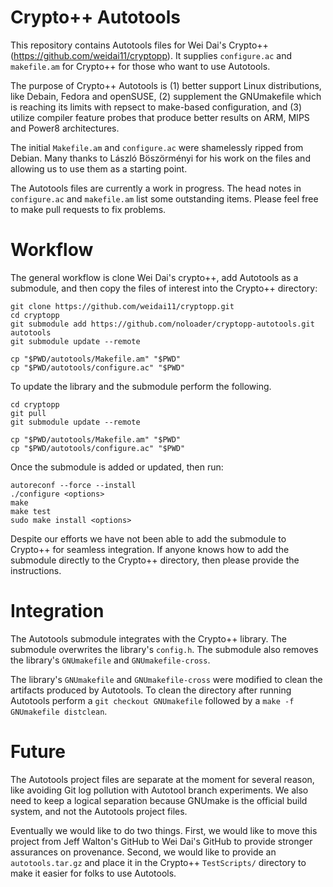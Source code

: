 # Crypto++ Autotools

This repository contains Autotools files for Wei Dai's Crypto++ (https://github.com/weidai11/cryptopp). It supplies `configure.ac` and `makefile.am` for Crypto++ for those who want to use Autotools.

The purpose of Crypto++ Autotools is (1) better support Linux distributions, like Debain, Fedora and openSUSE, (2) supplement the GNUmakefile which is reaching its limits with repsect to make-based configuration, and (3) utilize compiler feature probes that produce better results on ARM, MIPS and Power8 architectures.

The initial `Makefile.am` and `configure.ac` were shamelessly ripped from Debian. Many thanks to László Böszörményi for his work on the files and allowing us to use them as a starting point.

The Autotools files are currently a work in progress. The head notes in `configure.ac` and `makefile.am` list some outstanding items. Please feel free to make pull requests to fix problems.

# Workflow
The general workflow is clone Wei Dai's crypto++, add Autotools as a submodule, and then copy the files of interest into the Crypto++ directory:

    git clone https://github.com/weidai11/cryptopp.git
    cd cryptopp
    git submodule add https://github.com/noloader/cryptopp-autotools.git autotools
    git submodule update --remote

    cp "$PWD/autotools/Makefile.am" "$PWD"
    cp "$PWD/autotools/configure.ac" "$PWD"

To update the library and the submodule perform the following.

    cd cryptopp
	git pull
	git submodule update --remote

    cp "$PWD/autotools/Makefile.am" "$PWD"
    cp "$PWD/autotools/configure.ac" "$PWD"

Once the submodule is added or updated, then run:

    autoreconf --force --install
	./configure <options>
	make
	make test
	sudo make install <options>

Despite our efforts we have not been able to add the submodule to Crypto++ for seamless integration. If anyone knows how to add the submodule directly to the Crypto++ directory, then please provide the instructions.

# Integration
The Autotools submodule integrates with the Crypto++ library. The submodule overwrites the library's `config.h`. The submodule also removes the library's `GNUmakefile` and `GNUmakefile-cross`.

The library's `GNUmakefile` and `GNUmakefile-cross` were modified to clean the artifacts produced by Autotools. To clean the directory after running Autotools perform a `git checkout GNUmakefile` followed by a `make -f GNUmakefile distclean`.

# Future
The Autotools project files are separate at the moment for several reason, like avoiding Git log pollution with Autotool branch experiments. We also need to keep a logical separation because GNUmake is the official build system, and not the Autotools project files.

Eventually we would like to do two things. First, we would like to move this project from Jeff Walton's GitHub to Wei Dai's GitHub to provide stronger assurances on provenance. Second, we would like to provide an `autotools.tar.gz` and place it in the Crypto++ `TestScripts/` directory to make it easier for folks to use Autotools.
